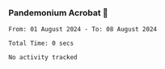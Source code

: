 ### Pandemonium Acrobat 🤸

<!--START_SECTION:waka-->

```all_time
From: 01 August 2024 - To: 08 August 2024

Total Time: 0 secs

No activity tracked
```

<!--END_SECTION:waka-->
